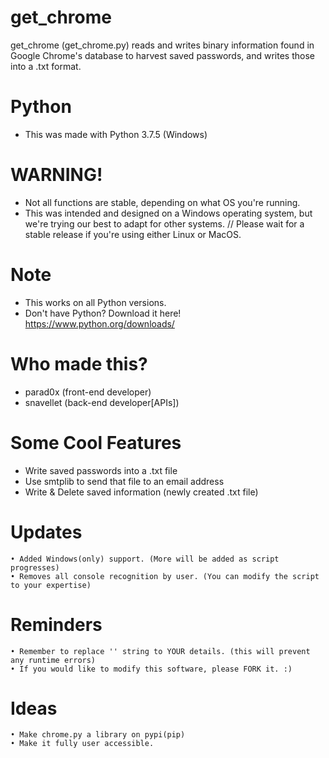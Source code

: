 # get_chrome
get_chrome (get_chrome.py) reads and writes binary information found in Google Chrome's database to harvest saved passwords, and writes those into a .txt format. 

# Python
*  This was made with Python 3.7.5 (Windows)

# WARNING!
* Not all functions are stable, depending on what OS you're running.
*  This was intended and designed on a Windows operating system, but we're trying our best to adapt for other systems.
// Please wait for a stable release if you're using either Linux or MacOS.

# Note
  * This works on all Python versions.
  * Don't have Python? Download it here! https://www.python.org/downloads/
  
# Who made this?
* parad0x (front-end developer)
* snavellet (back-end developer[APIs]) 

# Some Cool Features
  - Write saved passwords into a .txt file
  - Use smtplib to send that file to an email address
  - Write & Delete saved information (newly created .txt file)
# Updates
    • Added Windows(only) support. (More will be added as script progresses)
    • Removes all console recognition by user. (You can modify the script to your expertise)
    
# Reminders
    • Remember to replace '' string to YOUR details. (this will prevent any runtime errors)
    • If you would like to modify this software, please FORK it. :)    
    
# Ideas
    • Make chrome.py a library on pypi(pip)
    • Make it fully user accessible.
